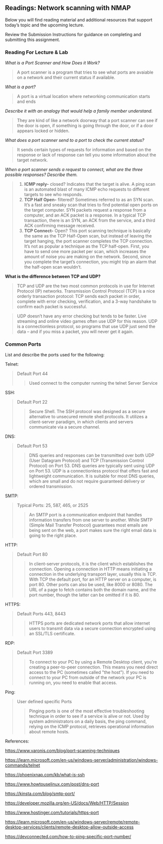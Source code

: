 


## **Readings: Network scanning with NMAP**
Below you will find reading material and additional resources that support today’s topic and the upcoming lecture.

Review the Submission Instructions for guidance on completing and submitting this assignment.

### **Reading For Lecture & Lab**

*What is a Port Scanner and How Does it Work?* 
>A port scanner is a program that tries to see what ports are avaiable on a network and their current status if available.

*What is a port?* 
> A port is a virtual location where networking communication starts and ends

*Describe it with an analogy that would help a family member understand.*
> They are kind of like a network doorway that a port scanner can see if the door is open, if something is going through the door, or if a door appears locked or hidden.

*What does a port scanner send to a port to check the current status?*
>It sends certain types of requests for information and based on the response or lack of response can tell you some information about the target network.

*When a port scanner sends a request to connect, what are the three possible responses? Describe them.*
> 1. **ICMP reply-** closed?
     Indicates that the target is alive. A ping scan is an automated blast of many ICMP echo requests to different targets to see who responds.
> 2. **TCP Half Open-** filtered?
    Sometimes referred to as an SYN scan. It’s a fast and sneaky scan that tries to find potential open ports on the target computer. SYN packets request a response from a computer, and an ACK packet is a response. In a typical TCP transaction, there is an  SYN, an ACK from the service, and a third ACK confirming message received.
> 3. **TCP Connect-** Open?
    This port scanning technique is basically the same as the TCP Half-Open scan, but instead of leaving the target hanging, the port scanner completes the TCP connection. It’s not as popular a technique as the TCP half-open. First, you have to send one more packet per scan, which increases the amount of noise you are making on the network. Second, since you complete the target’s connection, you might trip an alarm that the half-open scan wouldn’t.


**What is the difference between TCP and UDP?**
>TCP and UDP are the two most common protocols in use for Internet Protocol (IP) networks. Transmission Control Protocol (TCP) is a nice orderly transaction protocol: TCP sends each packet in order, complete with error checking, verification, and a 3-way handshake to confirm each packet is successful.

>UDP doesn’t have any error checking but tends to be faster. Live streaming and online video games often use UDP for this reason. UDP is a connectionless protocol, so programs that use UDP just send the data – and if you miss a packet, you will never get it again.


### Common Ports 
List and describe the ports used for the following:

Telnet:
>Default Port 44
>>Used connect to the computer running the telnet Server Service

SSH:
>Default Port 22 
>>Secure Shell. The SSH protocol was designed as a secure alternative to unsecured remote shell protocols. It utilizes a client-server paradigm, in which clients and servers communicate via a secure channel.

DNS:
>Default Port 53
>>DNS queries and responses can be transmitted over both UDP (User Datagram Protocol) and TCP (Transmission Control Protocol) on Port 53.
DNS queries are typically sent using UDP on Port 53. UDP is a connectionless protocol that offers fast and lightweight communication. It is suitable for most DNS queries, which are small and do not require guaranteed delivery or ordered transmission.

SMTP:
>Typical Ports: 25, 587, 465, or 2525
>>An SMTP port is a communication endpoint that handles information transfers from one server to another. While SMTP (Simple Mail Transfer Protocol) guarantees most emails are being sent on the web, a port makes sure the right email data is going to the right place.

HTTP:
>Default Port 80
>>In client-server protocols, it is the client which establishes the connection. Opening a connection in HTTP means initiating a connection in the underlying transport layer, usually this is TCP.
With TCP the default port, for an HTTP server on a computer, is port 80. Other ports can also be used, like 8000 or 8080. The URL of a page to fetch contains both the domain name, and the port number, though the latter can be omitted if it is 80. 

HTTPS:
>Default Ports 443, 8443
>>HTTPS ports are dedicated network ports that allow internet users to transmit data via a secure connection encrypted using an SSL/TLS certificate.

RDP:
>Default Port 3389
>>To connect to your PC by using a Remote Desktop client, you're creating a peer-to-peer connection. This means you need direct access to the PC (sometimes called "the host"). If you need to connect to your PC from outside of the network your PC is running on, you need to enable that access.

Ping:
>User defined specific Ports
>>Pinging ports is one of the most effective troubleshooting technique in order to see if a service is alive or not. Used by system administrators on a daily basis, the ping command, relying on the ICMP protocol, retrieves operational information about remote hosts.





References:

https://www.varonis.com/blog/port-scanning-techniques

https://learn.microsoft.com/en-us/windows-server/administration/windows-commands/telnet

https://phoenixnap.com/kb/what-is-ssh

https://www.howtouselinux.com/post/dns-port

https://kinsta.com/blog/smtp-port/

https://developer.mozilla.org/en-US/docs/Web/HTTP/Session

https://www.hostinger.com/tutorials/https-port

https://learn.microsoft.com/en-us/windows-server/remote/remote-desktop-services/clients/remote-desktop-allow-outside-access

https://devconnected.com/how-to-ping-specific-port-number/

